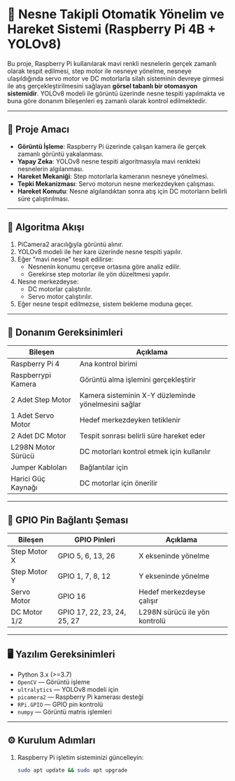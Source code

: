 # 🎯 Nesne Takipli Otomatik Yönelim ve Hareket Sistemi (Raspberry Pi 4B + YOLOv8)

Bu proje, Raspberry Pi kullanılarak mavi renkli nesnelerin gerçek zamanlı olarak tespit edilmesi, step motor ile nesneye yönelme, nesneye ulaşıldığında servo motor ve DC motorlarla silah sisteminin devreye girmesi ile atış gerçekleştirilmesini sağlayan **görsel tabanlı bir otomasyon sistemidir**. YOLOv8 modeli ile görüntü üzerinde nesne tespiti yapılmakta ve buna göre donanım bileşenleri eş zamanlı olarak kontrol edilmektedir.

---

## 📌 Proje Amacı

- **Görüntü İşleme**: Raspberry Pi üzerinde çalışan kamera ile gerçek zamanlı görüntü yakalanması.
- **Yapay Zeka**: YOLOv8 nesne tespiti algoritmasıyla mavi renkteki nesnelerin algılanması.
- **Hareket Mekaniği**: Step motorlarla kameranın nesneye yönelmesi.
- **Tepki Mekanizması**: Servo motorun nesne merkezdeyken çalışması.
- **Hareket Komutu**: Nesne algılandıktan sonra atış için DC motorların belirli süre çalıştırılması.

---

## 🧠 Algoritma Akışı

1. PiCamera2 aracılığıyla görüntü alınır.
2. YOLOv8 modeli ile her kare üzerinde nesne tespiti yapılır.
3. Eğer "mavi nesne" tespit edilirse:
   - Nesnenin konumu çerçeve ortasına göre analiz edilir.
   - Gerekirse step motorlar ile yön düzeltmesi yapılır.
4. Nesne merkezdeyse:
   - DC motorlar çalıştırılır.
   - Servo motor çalıştırılır.
6. Eğer nesne tespit edilmezse, sistem bekleme moduna geçer.

---

## 🧰 Donanım Gereksinimleri

| Bileşen              | Açıklama                                               |
|----------------------|--------------------------------------------------------|
| Raspberry Pi 4       | Ana kontrol birimi                                     |
| Raspberrypi Kamera   | Görüntü alma işlemini gerçekleştirir                   |
| 2 Adet Step Motor    | Kamera sisteminin X-Y düzleminde yönelmesini sağlar    |
| 1 Adet Servo Motor   | Hedef merkezdeyken tetiklenir                          |
| 2 Adet DC Motor      | Tespit sonrası belirli süre hareket eder               |
| L298N Motor Sürücü   | DC motorları kontrol etmek için kullanılır             |
| Jumper Kabloları     | Bağlantılar için                                       |
| Harici Güç Kaynağı   | DC motorlar için önerilir                              |

---

## 🔌 GPIO Pin Bağlantı Şeması

| Bileşen         | GPIO Pinleri         | Açıklama                         |
|------------------|-----------------------|----------------------------------|
| Step Motor X     | GPIO 5, 6, 13, 26     | X ekseninde yönelme              |
| Step Motor Y     | GPIO 1, 7, 8, 12      | Y ekseninde yönelme              |
| Servo Motor      | GPIO 16               | Hedef merkezdeyse çalışır        |
| DC Motor 1/2     | GPIO 17, 22, 23, 24, 25, 27 | L298N sürücü ile yön kontrolü |

---

## 🖥️ Yazılım Gereksinimleri

- Python 3.x (>=3.7)
- `OpenCV` — Görüntü işleme
- `ultralytics` — YOLOv8 modeli için
- `picamera2` — Raspberry Pi kamerası desteği
- `RPi.GPIO` — GPIO pin kontrolü
- `numpy` — Görüntü matris işlemleri

---

## ⚙️ Kurulum Adımları

1. Raspberry Pi işletim sisteminizi güncelleyin:
   ```bash
   sudo apt update && sudo apt upgrade

